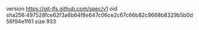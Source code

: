 version https://git-lfs.github.com/spec/v1
oid sha256:497528fce62f3a6b64f8e647c06ce2c67c66b82c9668b8329b5b0d56f94e1f61
size 933
